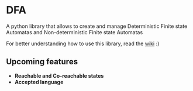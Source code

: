 # DFA

A python library that allows to create and manage Deterministic Finite state Automatas and Non-deterministic Finite state Automatas

For better understanding how to use this library, read the [wiki](https://github.com/ManuMassi/dfa/wiki) :)

## Upcoming features

- **Reachable and Co-reachable states**
- **Accepted language**
